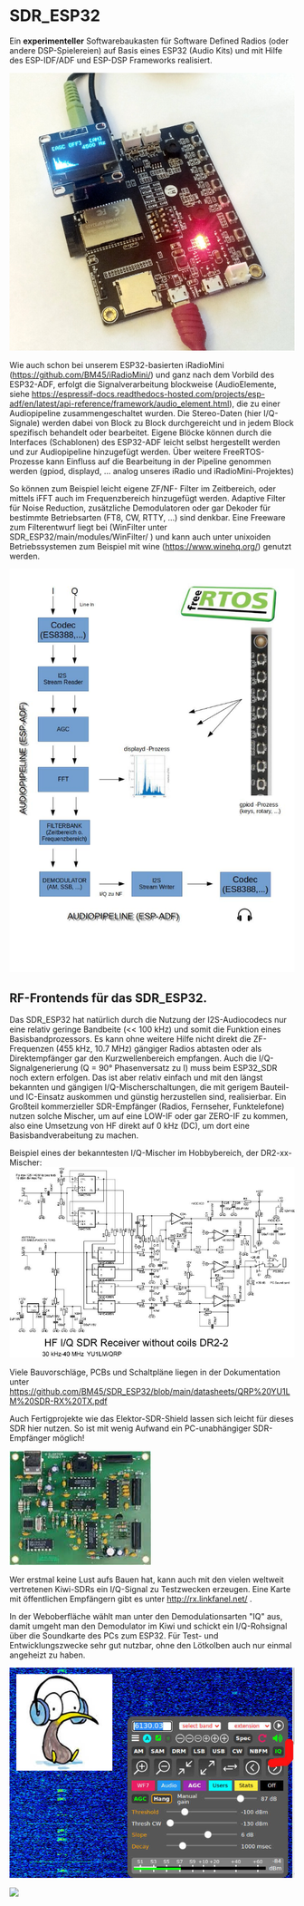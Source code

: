 # SDR_ESP32

Ein **experimenteller** Softwarebaukasten für Software Defined Radios (oder andere DSP-Spielereien) auf Basis eines ESP32 (Audio Kits) und mit Hilfe des ESP-IDF/ADF und ESP-DSP Frameworks realisiert. 

![1](https://github.com/BM45/SDR_ESP32/blob/main/pics4www/1.jpg)

Wie auch schon bei unserem ESP32-basierten iRadioMini (https://github.com/BM45/iRadioMini/) und ganz nach dem Vorbild des ESP32-ADF, erfolgt die Signalverarbeitung blockweise (AudioElemente, siehe https://espressif-docs.readthedocs-hosted.com/projects/esp-adf/en/latest/api-reference/framework/audio_element.html), die zu einer Audiopipeline zusammengeschaltet wurden. Die Stereo-Daten (hier I/Q-Signale) werden dabei von Block zu Block durchgereicht und in jedem Block spezifisch behandelt oder bearbeitet. Eigene Blöcke können durch die Interfaces (Schablonen) des ESP32-ADF leicht selbst hergestellt werden und zur Audiopipeline hinzugefügt werden. Über weitere FreeRTOS-Prozesse kann Einfluss auf die Bearbeitung in der Pipeline genommen werden (gpiod, displayd, ... analog unseres iRadio und iRadioMini-Projektes)

So können zum Beispiel leicht eigene ZF/NF- Filter im Zeitbereich, oder mittels iFFT auch im Frequenzbereich hinzugefügt werden. Adaptive Filter für Noise Reduction, zusätzliche Demodulatoren oder gar Dekoder für bestimmte Betriebsarten (FT8, CW, RTTY, ...) sind denkbar. Eine Freeware zum Filterentwurf liegt bei (WinFilter unter SDR_ESP32/main/modules/WinFilter/ ) und kann auch unter unixoiden Betriebssystemen zum Beispiel mit wine (https://www.winehq.org/) genutzt werden.

![2](https://github.com/BM45/SDR_ESP32/blob/main/pics4www/2.jpg)

## RF-Frontends für das SDR_ESP32.

Das SDR_ESP32 hat natürlich durch die Nutzung der I2S-Audiocodecs nur eine relativ geringe Bandbeite (<< 100 kHz) und somit die Funktion eines Basisbandprozessors. Es kann ohne weitere Hilfe nicht direkt die ZF-Frequenzen (455 kHz, 10.7 MHz) gängiger Radios abtasten oder als Direktempfänger gar den Kurzwellenbereich empfangen. Auch die I/Q-Signalgenerierung (Q = 90° Phasenversatz zu I) muss beim ESP32_SDR noch extern erfolgen. Das ist aber relativ einfach und mit den längst bekannten und gängigen I/Q-Mischerschaltungen, die mit gerigem Bauteil- und IC-Einsatz auskommen und günstig herzustellen sind, realisierbar. Ein Großteil kommerzieller SDR-Empfänger (Radios, Fernseher, Funktelefone) nutzen solche Mischer, um auf eine LOW-IF oder gar ZERO-IF zu kommen, also eine Umsetzung von HF direkt auf 0 kHz (DC), um dort eine Basisbandverabeitung zu machen. 

Beispiel eines der bekanntesten I/Q-Mischer im Hobbybereich, der DR2-xx-Mischer:
![5](https://github.com/BM45/SDR_ESP32/blob/main/pics4www/5.jpg)

Viele Bauvorschläge, PCBs und Schaltpläne liegen in der Dokumentation unter https://github.com/BM45/SDR_ESP32/blob/main/datasheets/QRP%20YU1LM%20SDR-RX%20TX.pdf

Auch Fertigprojekte wie das Elektor-SDR-Shield lassen sich leicht für dieses SDR hier nutzen. So ist mit wenig Aufwand ein PC-unabhängiger SDR-Empfänger möglich!

![3](https://github.com/BM45/SDR_ESP32/blob/main/pics4www/3.jpg)

Wer erstmal keine Lust aufs Bauen hat, kann auch mit den vielen weltweit vertretenen Kiwi-SDRs ein I/Q-Signal zu Testzwecken erzeugen.
Eine Karte mit öffentlichen Empfängern gibt es unter http://rx.linkfanel.net/ .

In der Weboberfläche wählt man unter den Demodulationsarten "IQ" aus, damit umgeht man den Demodulator im Kiwi und schickt ein I/Q-Rohsignal über die Soundkarte des PCs zum ESP32. Für Test- und Entwicklungszwecke sehr gut nutzbar, ohne den Lötkolben auch nur einmal angeheizt zu haben.

![4](https://github.com/BM45/SDR_ESP32/blob/main/pics4www/4.jpg)

[![](http://img.youtube.com/vi/cSQKa7eCEfE/0.jpg)](https://youtu.be/WcKr4DwqQLU "")
